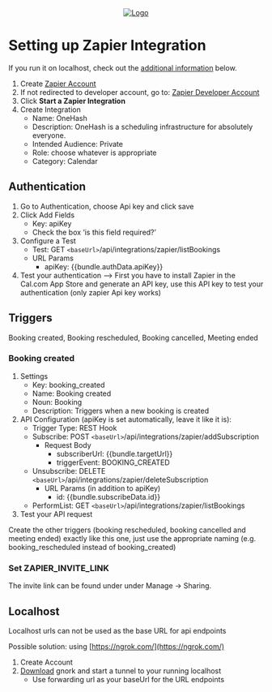<!-- PROJECT LOGO -->
<div align="center">
  <a href="https://cal.com/enterprise">
    <img src="https://user-images.githubusercontent.com/8019099/133430653-24422d2a-3c8d-4052-9ad6-0580597151ee.png" alt="Logo">
  </a>
</div>

# Setting up Zapier Integration

If you run it on localhost, check out the [additional information](https://github.com/CarinaWolli/cal.com/edit/feat/zapier-app/packages/app-store/zapier/README.md#localhost) below.

1. Create [Zapier Account](https://zapier.com/sign-up?next=https%3A%2F%2Fdeveloper.zapier.com%2F)
2. If not redirected to developer account, go to: [Zapier Developer Account](https://developer.zapier.com)
3. Click **Start a Zapier Integration**
4. Create Integration
   - Name: OneHash
   - Description: OneHash is a scheduling infrastructure for absolutely everyone.
   - Intended Audience: Private
   - Role: choose whatever is appropriate
   - Category: Calendar

## Authentication

1. Go to Authentication, choose Api key and click save
2. Click Add Fields
   - Key: apiKey
   - Check the box ‘is this field required?’
3. Configure a Test
   - Test: GET `<baseUrl>`/api/integrations/zapier/listBookings
   - URL Params
     - apiKey: {{bundle.authData.apiKey}}
4. Test your authentication —> First you have to install Zapier in the Cal.com App Store and generate an API key, use this API key to test your authentication (only zapier Api key works)

## Triggers

Booking created, Booking rescheduled, Booking cancelled, Meeting ended

### Booking created

1. Settings
   - Key: booking_created
   - Name: Booking created
   - Noun: Booking
   - Description: Triggers when a new booking is created
2. API Configuration (apiKey is set automatically, leave it like it is):
   - Trigger Type: REST Hook
   - Subscribe: POST `<baseUrl>`/api/integrations/zapier/addSubscription
     - Request Body
       - subscriberUrl: {{bundle.targetUrl}}
       - triggerEvent: BOOKING_CREATED
   - Unsubscribe: DELETE `<baseUrl>`/api/integrations/zapier/deleteSubscription
     - URL Params (in addition to apiKey)
       - id: {{bundle.subscribeData.id}}
   - PerformList: GET `<baseUrl>`/api/integrations/zapier/listBookings
3. Test your API request

Create the other triggers (booking rescheduled, booking cancelled and meeting ended) exactly like this one, just use the appropriate naming (e.g. booking_rescheduled instead of booking_created)

### Set ZAPIER_INVITE_LINK

The invite link can be found under under Manage → Sharing.

## Localhost

Localhost urls can not be used as the base URL for api endpoints

Possible solution: using [https://ngrok.com/](https://ngrok.com/)

1. Create Account
2. [Download](https://ngrok.com/download) gnork and start a tunnel to your running localhost
   - Use forwarding url as your baseUrl for the URL endpoints
